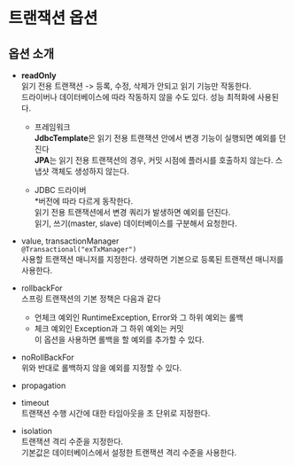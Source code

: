 # 트랜잭션 옵션

## 옵션 소개
- **readOnly**  
읽기 전용 트랜잭션 -> 등록, 수정, 삭제가 안되고 읽기 기능만 작동한다.  
드라이버나 데이터베이스에 따라 작동하지 않을 수도 있다. 성능 최적화에 사용된다.

    - 프레임워크  
    **JdbcTemplate**은 읽기 전용 트랜잭션 안에서 변경 기능이 실행되면 예외를 던진다  
    **JPA**는 읽기 전용 트랜잭션의 경우, 커밋 시점에 플러시를 호출하지 않는다. 스냅샷 객체도 생성하지 않는다.  

    - JDBC 드라이버  
    *버전에 따라 다르게 동작한다.  
    읽기 전용 트랜잭션에서 변경 쿼리가 발생하면 예외를 던진다.  
    읽기, 쓰기(master, slave) 데이터베이스를 구분해서 요청한다.

- value, transactionManager  
```@Transactional("exTxManager")```  
사용할 트랜잭션 매니저를 지정한다. 생략하면 기본으로 등록된 트랜잭션 매니저를 사용한다.

- rollbackFor  
스프링 트랜잭션의 기본 정책은 다음과 같다
    - 언체크 예외인 RuntimeException, Error와 그 하위 예외는 롤백
    - 체크 예외인 Exception과 그 하위 예외는 커밋  
이 옵션을 사용하면 롤백을 할 예외를 추가할 수 있다.   

- noRollBackFor  
위와 반대로 롤백하지 않을 예외를 지정할 수 있다.  

- propagation



- timeout  
트랜잭션 수행 시간에 대한 타임아웃을 초 단위로 지정한다.

- isolation  
트랜잭션 격리 수준을 지정한다.  
기본값은 데이터베이스에서 설정한 트랜잭션 격리 수준을 사용한다.  
